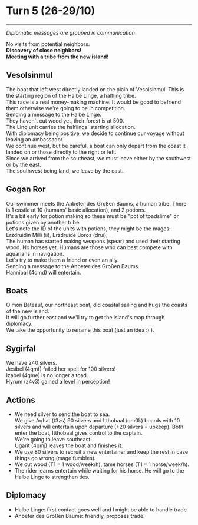 # Turn 5 (26-29/10)
--------
*Diplomatic messages are grouped in communication*

No visits from potential neighbors.  
**Discovery of close neighbors!**  
**Meeting with a tribe from the new island!**  

## Vesolsinmul

The boat that left west directly landed on the plain of Vesolsinmul. This is the starting region of the Halbe Linge, a halfling tribe.  
This race is a real money-making machine. It would be good to befriend them otherwise we're going to be in competition.  
Sending a message to the Halbe Linge.  
They haven't cut wood yet, their forest is at 500.  
The Ling unit carries the halflings' starting allocation.  
With diplomacy being positive, we decide to continue our voyage without leaving an ambassador.  
We continue west, but be careful, a boat can only depart from the coast it landed on or those directly to the right or left.  
Since we arrived from the southeast, we must leave either by the southwest or by the east.  
The southwest being land, we leave by the east.  

## Gogan Ror

Our swimmer meets the Anbeter des Großen Baums, a human tribe. There is 1 castle at 10 (humans' basic allocation), and 2 potions.  
It's a bit early for potion making so these must be "pot of toadslime" or potions given by another tribe.  
Let's note the ID of the units with potions, they might be the mages:  
Erzdruidin Milli (ii), Erzdruide Boros (drui),  
The human has started making weapons (spear) and used their starting wood. No horses yet. Humans are those who can best compete with aquarians in navigation.  
Let's try to make them a friend or even an ally.  
Sending a message to the Anbeter des Großen Baums.  
Hannibal (4qmd) will entertain.  

## Boats

O mon Bateau!, our northeast boat, did coastal sailing and hugs the coasts of the new island.  
It will go further east and we'll try to get the island's map through diplomacy.  
We take the opportunity to rename this boat (just an idea :) ).  

## Sygirfal

We have 240 silvers.  
Jesibel (4qmf) failed her spell for 100 silvers!  
Izabel (4qme) is no longer a toad.  
Hyrum (z4v3) gained a level in perception!  

## Actions

- We need silver to send the boat to sea.  
We give Aqhat (t3zs) 90 silvers and Itthobaal (om0k) boards with 10 silvers and will entertain upon departure (+20 silvers = upkeep). Both enter the boat, Itthobaal gives control to the captain.  
We're going to leave southeast.  
Ugarit (4qmj) leaves the boat and finishes it.  
- We use 80 silvers to recruit a new entertainer and keep the rest in case things go wrong (mage fumbles).  
- We cut wood (T1 = 1 wood/week/h), tame horses (T1 = 1 horse/week/h).  
- The rider learns entertain while waiting for his horse. He will go to the Halbe Linge to strengthen ties.  

## Diplomacy

- Halbe Linge: first contact goes well and I might be able to handle trade  
- Anbeter des Großen Baums: friendly, proposes trade.
